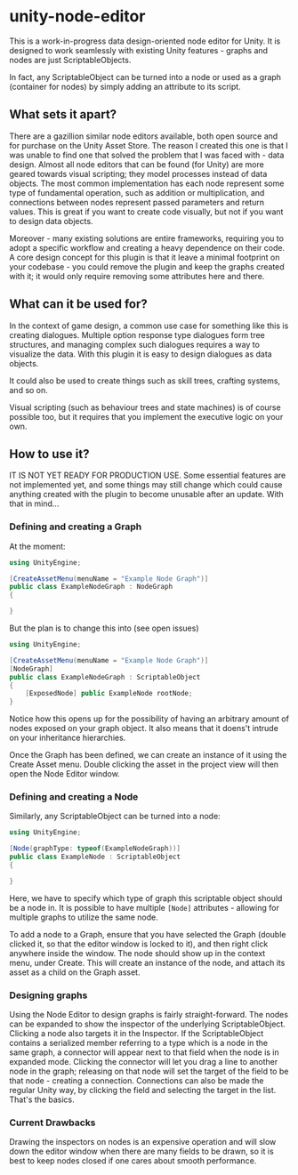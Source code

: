# unity-node-editor

This is a work-in-progress data design-oriented node editor for Unity. It is designed to work seamlessly with existing Unity features - graphs and nodes are just ScriptableObjects.

In fact, any ScriptableObject can be turned into a node or used as a graph (container for nodes) by simply adding an attribute to its script. 

## What sets it apart?

There are a gazillion similar node editors available, both open source and for purchase on the Unity Asset Store. The reason I created this one is that I was unable to find
one that solved the problem that I was faced with - data design. Almost all node editors that can be found (for Unity) are more geared towards visual scripting; they
model processes instead of data objects. The most common implementation has each node represent some type of fundamental operation, such as addition or multiplication,
and connections between nodes represent passed parameters and return values. This is great if you want to create code visually, but not if you want to design data objects.

Moreover - many existing solutions are entire frameworks, requiring you to adopt a specific workflow and creating a heavy dependence on their code. A core design concept 
for this plugin is that it leave a minimal footprint on your codebase - you could remove the plugin and keep the graphs created with it; it would only require removing some
attributes here and there.

## What can it be used for?

In the context of game design, a common use case for something like this is creating dialogues. Multiple option response type dialogues form tree structures, and managing complex
such dialogues requires a way to visualize the data. With this plugin it is easy to design dialogues as data objects.

It could also be used to create things such as skill trees, crafting systems, and so on.

Visual scripting (such as behaviour trees and state machines) is of course possible too, but it requires that you implement the executive logic on your own.

## How to use it?

IT IS NOT YET READY FOR PRODUCTION USE. Some essential features are not implemented yet, and some things may still change which could cause anything created with the plugin
to become unusable after an update. With that in mind...

### Defining and creating a Graph

At the moment:

```csharp
using UnityEngine;

[CreateAssetMenu(menuName = "Example Node Graph")]
public class ExampleNodeGraph : NodeGraph
{

}
```

But the plan is to change this into (see open issues)

```csharp
using UnityEngine;

[CreateAssetMenu(menuName = "Example Node Graph")]
[NodeGraph]
public class ExampleNodeGraph : ScriptableObject
{
	[ExposedNode] public ExampleNode rootNode;
}
```

Notice how this opens up for the possibility of having an arbitrary amount of nodes exposed on your graph object. It also means that it doens't intrude on your inheritance hierarchies.

Once the Graph has been defined, we can create an instance of it using the Create Asset menu. Double clicking the asset in the project view will then open the Node Editor window.

### Defining and creating a Node

Similarly, any ScriptableObject can be turned into a node:

```csharp
using UnityEngine;

[Node(graphType: typeof(ExampleNodeGraph))]
public class ExampleNode : ScriptableObject
{

}
```

Here, we have to specify which type of graph this scriptable object should be a node in. It is possible to have multiple `[Node]` attributes - allowing for multiple graphs to utilize the same node.

To add a node to a Graph, ensure that you have selected the Graph (double clicked it, so that the editor window is locked to it), and then right click anywhere inside the window. The node should show up
in the context menu, under Create. This will create an instance of the node, and attach its asset as a child on the Graph asset.

### Designing graphs

Using the Node Editor to design graphs is fairly straight-forward. The nodes can be expanded to show the inspector of the underlying ScriptableObject. Clicking a node also targets it in the Inspector.
If the ScriptableObject contains a serialized member referring to a type which is a node in the same graph, a connector will appear next to that field when the node is in expanded mode. Clicking the 
connector will let you drag a line to another node in the graph; releasing on that node will set the target of the field to be that node - creating a connection. Connections can also be made the regular
Unity way, by clicking the field and selecting the target in the list. That's the basics.

### Current Drawbacks

Drawing the inspectors on nodes is an expensive operation and will slow down the editor window when there are many fields to be drawn, so it is best to keep nodes closed if one cares about smooth performance.